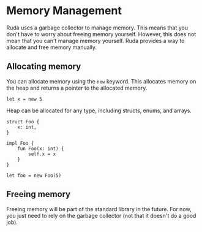# Memory Management

Ruda uses a garbage collector to manage memory. This means that you don't have to worry about freeing memory yourself. However, this does not mean that you can't manage memory yourself. Ruda provides a way to allocate and free memory manually.

## Allocating memory

You can allocate memory using the `new` keyword. This allocates memory on the heap and returns a pointer to the allocated memory.

```ruda
let x = new 5
```

Heap can be allocated for any type, including structs, enums, and arrays.

```ruda
struct Foo {
    x: int,
}

impl Foo {
    fun Foo(x: int) {
        self.x = x
    }
}

let foo = new Foo(5)
```

## Freeing memory

Freeing memory will be part of the standard library in the future. For now, you just need to rely on the garbage collector (not that it doesn't do a good job).